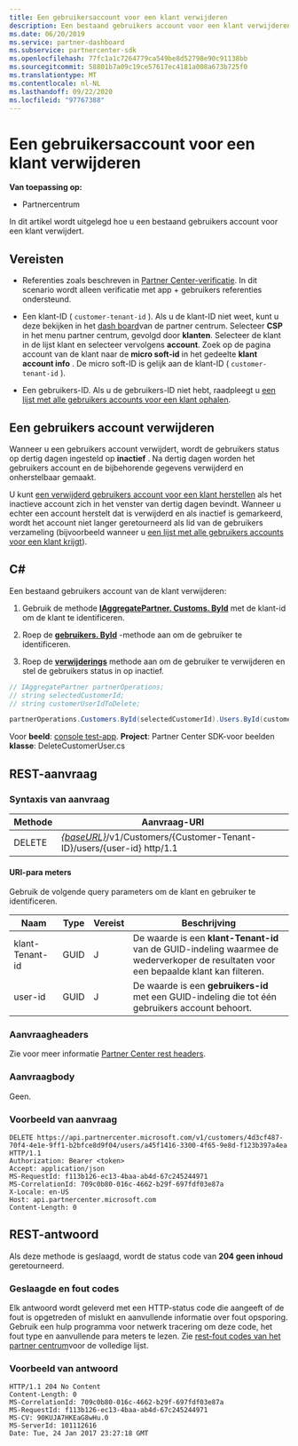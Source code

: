 ```yaml
---
title: Een gebruikersaccount voor een klant verwijderen
description: Een bestaand gebruikers account voor een klant verwijderen.
ms.date: 06/20/2019
ms.service: partner-dashboard
ms.subservice: partnercenter-sdk
ms.openlocfilehash: 77fc1a1c7264779ca549be8d52798e90c91138bb
ms.sourcegitcommit: 58801b7a09c19ce57617ec4181a008a673b725f0
ms.translationtype: MT
ms.contentlocale: nl-NL
ms.lasthandoff: 09/22/2020
ms.locfileid: "97767388"
---
```

# <a name="delete-a-user-account-for-a-customer"></a>Een gebruikersaccount voor een klant verwijderen

**Van toepassing op:**

- Partnercentrum

In dit artikel wordt uitgelegd hoe u een bestaand gebruikers account voor een klant verwijdert.

## <a name="prerequisites"></a>Vereisten

- Referenties zoals beschreven in [Partner Center-verificatie](partner-center-authentication.md). In dit scenario wordt alleen verificatie met app + gebruikers referenties ondersteund.

- Een klant-ID ( `customer-tenant-id` ). Als u de klant-ID niet weet, kunt u deze bekijken in het [dash board](https://partner.microsoft.com/dashboard)van de partner centrum. Selecteer **CSP** in het menu partner centrum, gevolgd door **klanten**. Selecteer de klant in de lijst klant en selecteer vervolgens **account**. Zoek op de pagina account van de klant naar de **micro soft-id** in het gedeelte **klant account info** . De micro soft-ID is gelijk aan de klant-ID ( `customer-tenant-id` ).

- Een gebruikers-ID. Als u de gebruikers-ID niet hebt, raadpleegt u [een lijst met alle gebruikers accounts voor een klant ophalen](get-a-list-of-all-user-accounts-for-a-customer.md).

## <a name="deleting-a-user-account"></a>Een gebruikers account verwijderen

Wanneer u een gebruikers account verwijdert, wordt de gebruikers status op dertig dagen ingesteld op **inactief** . Na dertig dagen worden het gebruikers account en de bijbehorende gegevens verwijderd en onherstelbaar gemaakt.

U kunt [een verwijderd gebruikers account voor een klant herstellen](restore-a-user-for-a-customer.md) als het inactieve account zich in het venster van dertig dagen bevindt. Wanneer u echter een account herstelt dat is verwijderd en als inactief is gemarkeerd, wordt het account niet langer geretourneerd als lid van de gebruikers verzameling (bijvoorbeeld wanneer u [een lijst met alle gebruikers accounts voor een klant krijgt](get-a-list-of-all-user-accounts-for-a-customer.md)).

## <a name="c"></a>C\#

Een bestaand gebruikers account van de klant verwijderen:

1. Gebruik de methode [**IAggregatePartner. Customs. ById**](/dotnet/api/microsoft.store.partnercenter.customers.icustomercollection.byid) met de klant-id om de klant te identificeren.

2. Roep de [**gebruikers. ById**](/dotnet/api/microsoft.store.partnercenter.customerusers.icustomerusercollection.byid) -methode aan om de gebruiker te identificeren.

3. Roep de [**verwijderings**](/dotnet/api/microsoft.store.partnercenter.customerusers.icustomeruser.delete) methode aan om de gebruiker te verwijderen en stel de gebruikers status in op inactief.

``` csharp
// IAggregatePartner partnerOperations;
// string selectedCustomerId;
// string customerUserIdToDelete;

partnerOperations.Customers.ById(selectedCustomerId).Users.ById(customerUserIdToDelete).Delete();
```

Voor **beeld**: [console test-app](console-test-app.md). **Project**: Partner Center SDK-voor beelden **klasse**: DeleteCustomerUser.cs

## <a name="rest-request"></a>REST-aanvraag

### <a name="request-syntax"></a>Syntaxis van aanvraag

| Methode     | Aanvraag-URI                                                                                            |
|------------|--------------------------------------------------------------------------------------------------------|
| DELETE     | [*{baseURL}*](partner-center-rest-urls.md)/v1/Customers/{Customer-Tenant-ID}/users/{user-id} http/1.1 |

#### <a name="uri-parameters"></a>URI-para meters

Gebruik de volgende query parameters om de klant en gebruiker te identificeren.

| Naam                   | Type     | Vereist | Beschrijving                                                                                                               |
|------------------------|----------|----------|---------------------------------------------------------------------------------------------------------------------------|
| klant-Tenant-id     | GUID     | J        | De waarde is een **klant-Tenant-id** van de GUID-indeling waarmee de wederverkoper de resultaten voor een bepaalde klant kan filteren. |
| user-id                | GUID     | J        | De waarde is een **gebruikers-id** met een GUID-indeling die tot één gebruikers account behoort.                                          |

### <a name="request-headers"></a>Aanvraagheaders

Zie voor meer informatie [Partner Center rest headers](headers.md).

### <a name="request-body"></a>Aanvraagbody

Geen.

### <a name="request-example"></a>Voorbeeld van aanvraag

```http
DELETE https://api.partnercenter.microsoft.com/v1/customers/4d3cf487-70f4-4e1e-9ff1-b2bfce8d9f04/users/a45f1416-3300-4f65-9e8d-f123b397a4ea HTTP/1.1
Authorization: Bearer <token>
Accept: application/json
MS-RequestId: f113b126-ec13-4baa-ab4d-67c245244971
MS-CorrelationId: 709c0b80-016c-4662-b29f-697fdf03e87a
X-Locale: en-US
Host: api.partnercenter.microsoft.com
Content-Length: 0
```

## <a name="rest-response"></a>REST-antwoord

Als deze methode is geslaagd, wordt de status code van **204 geen inhoud** geretourneerd.

### <a name="response-success-and-error-codes"></a>Geslaagde en fout codes

Elk antwoord wordt geleverd met een HTTP-status code die aangeeft of de fout is opgetreden of mislukt en aanvullende informatie over fout opsporing. Gebruik een hulp programma voor netwerk tracering om deze code, het fout type en aanvullende para meters te lezen. Zie [rest-fout codes van het partner centrum](error-codes.md)voor de volledige lijst.

### <a name="response-example"></a>Voorbeeld van antwoord

```http
HTTP/1.1 204 No Content
Content-Length: 0
MS-CorrelationId: 709c0b80-016c-4662-b29f-697fdf03e87a
MS-RequestId: f113b126-ec13-4baa-ab4d-67c245244971
MS-CV: 90KUJA7HKEaG8wHu.0
MS-ServerId: 101112616
Date: Tue, 24 Jan 2017 23:27:18 GMT
```
